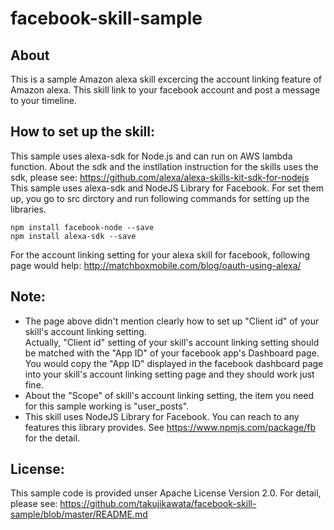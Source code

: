 # facebook-skill-sample

## About
This is a sample Amazon alexa skill excercing the account linking feature of Amazon alexa.
This skill link to your facebook account and post a message to your timeline.

## How to set up the skill:
This sample uses alexa-sdk for Node.js and can run on AWS lambda function. About the sdk and the instllation instruction for the skills uses the sdk, 
please see: https://github.com/alexa/alexa-skills-kit-sdk-for-nodejs  
This sample uses alexa-sdk and NodeJS Library for Facebook. For set them up, you go to src dirctory and run following commands for setting up the libraries.  


    npm install facebook-node --save   
    npm install alexa-sdk --save   

For the account linking setting for your alexa skill for facebook, following page would help:
http://matchboxmobile.com/blog/oauth-using-alexa/  

## Note:
- The page above didn't mention clearly how to set up "Client id" of your skill's account linking setting.  
Actually, "Client id" setting of your skill's account linking setting should be matched with the "App ID" of your facebook app's Dashboard page. 
You would copy the "App ID" displayed in the facebook dashboard page into your skill's account linking setting page and they should work just fine.
- About the "Scope" of skill's account linking setting, the item you need for this sample working is "user_posts".
- This skill uses NodeJS Library for Facebook. You can reach to any features this library provides. See https://www.npmjs.com/package/fb for the detail.

## License:
This sample code is provided unser Apache License Version 2.0. For detail, please see: https://github.com/takujikawata/facebook-skill-sample/blob/master/README.md
